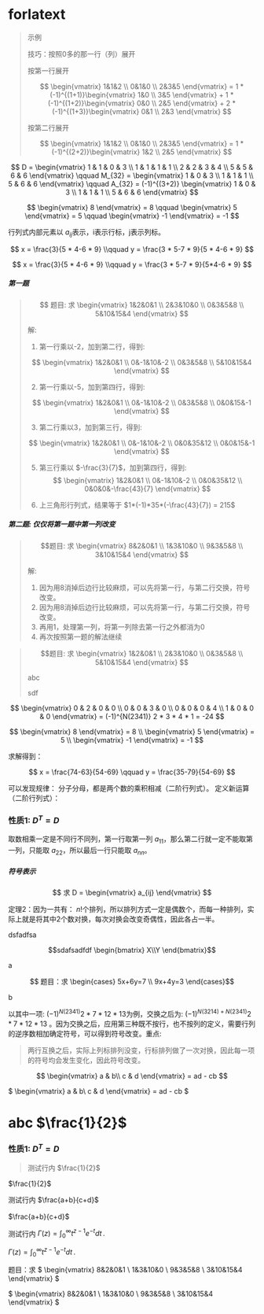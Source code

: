 # forlatext

> 示例
> 
> 技巧：按照0多的那一行（列）展开
> 
> 按第一行展开
>
>$$
\begin{vmatrix}
1&1&2 \\
0&1&0 \\
2&3&5
\end{vmatrix} = 
1 * (-1)^{(1+1)}\begin{vmatrix}
1&0 \\
3&5
\end{vmatrix} + 
1 * (-1)^{(1+2)}\begin{vmatrix}
0&0 \\
2&5
\end{vmatrix} + 
2 * (-1)^{(1+3)}\begin{vmatrix}
0&1 \\
2&3
\end{vmatrix}
>$$
>
> 按第二行展开
>
>$$
\begin{vmatrix}
1&1&2 \\
0&1&0 \\
2&3&5
\end{vmatrix} = 
1 * (-1)^{(2+2)}\begin{vmatrix}
1&2 \\
2&5
\end{vmatrix}
$$

$$
D =
\begin{vmatrix}
1 & 1 & 0 & 3 \\
1 & 1 & 1 & 1 \\
2 & 2 & 3 & 4 \\
5 & 5 & 6 & 6
\end{vmatrix} \qquad
M_{32} = 
\begin{vmatrix}
1 & 0 & 3 \\
1 & 1 & 1 \\
5 & 6 & 6
\end{vmatrix} \qquad
A_{32} = (-1)^{(3+2)}
\begin{vmatrix}
1 & 0 & 3 \\
1 & 1 & 1 \\
5 & 6 & 6
\end{vmatrix}
$$

$$
\begin{vmatrix}
8
\end{vmatrix} = 8 \qquad
\begin{vmatrix}
5
\end{vmatrix} = 5 \qquad
\begin{vmatrix}
-1
\end{vmatrix} = -1
$$

行列式内部元素以 $a_{ij}$表示，i表示行标，j表示列标。

$$
x = \frac{3}{5 * 4-6 * 9} \\qquad
y = \frac{3 * 5-7 * 9}{5 * 4-6 * 9}
$$

$$
x = \frac{3}{5 * 4-6 * 9} \\qquad
y = \frac{3 * 5-7 * 9}{5*4-6 * 9}
$$


##### 第一题
>$$
题目: 求
\begin{vmatrix}
1&2&0&1 \\
2&3&10&0 \\
0&3&5&8 \\
5&10&15&4
\end{vmatrix}
>$$
>
>解: 
>1. 第一行乘以-2，加到第二行，得到: 
>
>$$
\begin{vmatrix}
1&2&0&1 \\
0&-1&10&-2 \\
0&3&5&8 \\
5&10&15&4
\end{vmatrix}
>$$
>
>2. 第一行乘以-5，加到第四行，得到: 
>
>$$
\begin{vmatrix}
1&2&0&1 \\
0&-1&10&-2 \\
0&3&5&8 \\
0&0&15&-1
\end{vmatrix}
>$$
>
>3. 第二行乘以3，加到第三行，得到:
>
>$$
\begin{vmatrix}
1&2&0&1 \\
0&-1&10&-2 \\
0&0&35&12 \\
0&0&15&-1
\end{vmatrix}
>$$
>
>5. 第三行乘以 $-\frac{3}{7}$，加到第四行，得到: 
>$$
    \begin{vmatrix}
1&2&0&1 \\
0&-1&10&-2 \\
0&0&35&12 \\
0&0&0&-\frac{43}{7}
\end{vmatrix}
>$$
>
> 6. 上三角形行列式，结果等于 $1*(-1)*35*(-\frac{43}{7}) = 215$

##### 第二题: 仅仅将第一题中第一列改变
>$$题目: 求
\begin{vmatrix}
8&2&0&1 \\
1&3&10&0 \\
9&3&5&8 \\
3&10&15&4
\end{vmatrix}
>$$
>
>解: 
>1. 因为用8消掉后边行比较麻烦，可以先将第一行，与第二行交换，符号改变。
>2.  因为用8消掉后边行比较麻烦，可以先将第一行，与第二行交换，符号改变。
>3. 再用1，处理第一列，将第一列除去第一行之外都消为0
>4. 再次按照第一题的解法继续

>$$题目: 求
\begin{vmatrix}
1&2&0&1 \\
2&3&10&0 \\
0&3&5&8 \\
5&10&15&4
\end{vmatrix}
$$
>
>abc
>
>sdf


$$
\begin{vmatrix}
0 & 2 & 0 & 0 \\
0 & 0 & 3 & 0 \\
0 & 0 & 0 & 4 \\
1 & 0 & 0 & 0
\end{vmatrix} = (-1)^{N(2341)} 2 * 3 * 4 * 1 = -24
$$

$$
\begin{vmatrix}
8
\end{vmatrix} = 8
\\
\begin{vmatrix}
5
\end{vmatrix} = 5
\\
\begin{vmatrix}
-1
\end{vmatrix} = -1
$$

求解得到：

$$ x = \frac{74-63}{54-69} \qquad y = \frac{35-79}{54-69} $$

可以发现规律： 分子分母，都是两个数的乘积相减（二阶行列式）。 定义新运算（二阶行列式）：



### 性质1: $D^T = D$

取数相乘一定是不同行不同列，第一行取第一列 $a_{11}$，那么第二行就一定不能取第一列，只能取 $a_{22}$，所以最后一行只能取 $a_{nn}$。

##### 符号表示

$$
求
D = \begin{vmatrix}
a_{ij}
\end{vmatrix}
$$


定理2：因为一共有： $n!$个排列，所以排列方式一定是偶数个，而每一种排列，实际上就是将其中2个数对换，每次对换会改变奇偶性，因此各占一半。

dsfadfsa
```math
sdafsadfdf
\begin{bmatrix}
X\\Y
\end{bmatrix}
```

a

$$
题目：求
\begin{cases}
5x+6y=7 \\
9x+4y=3
\end{cases}$$

b

以其中一项: $(-1)^{N(2341)}2 * 7 * 12 * 13$为例，交换之后为: $(-1)^{N(3214)+N(2341)}2 * 7 * 12 * 13$ 。因为交换之后，应用第三种既不按行，也不按列的定义，需要行列的逆序数相加确定符号，可以得到符号改变。重点: 
> 两行互换之后，实际上列标排列没变，行标排列做了一次对换，因此每一项的符号均会发生变化，因此符号改变。


$$
\begin{vmatrix}
a & b\\
c & d
\end{vmatrix} = ad - cb
$$

$
\begin{vmatrix}
a & b\\
c & d
\end{vmatrix} = ad - cb
$


# abc $\frac{1}{2}$

### 性质1: $D^T = D$

>测试行内 $\frac{1}{2}$

$\frac{1}{2}$

测试行内 $\frac{a+b}{c+d}$　

$\frac{a+b}{c+d}$　

测试行内 $\Gamma(z) = \int_0^\infty t^{z-1}e^{-t}dt\,.$

$\Gamma(z) = \int_0^\infty t^{z-1}e^{-t}dt\,.$

题目：求 $
\begin{vmatrix}
8&2&0&1 \\
1&3&10&0 \\
9&3&5&8 \\
3&10&15&4
\end{vmatrix}
$


$
\begin{vmatrix}
8&2&0&1 \\
1&3&10&0 \\
9&3&5&8 \\
3&10&15&4
\end{vmatrix}
$
